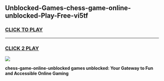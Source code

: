 
## Unblocked-Games-chess-game-online-unblocked-Play-Free-vi5tf
<h3>
<a href="https://premium76.site?title=chess-game-online-unblocked&ref=22A">CLICK TO PLAY</a></h3>
<hr>

<h3>
<a href="https://premium76.site?title=chess-game-online-unblocked&ref=22A">CLICK 2 PLAY</a>
  
</h3>

<a href="https://premium76.site?title=chess-game-online-unblocked&ref=22A"><img src="https://clearcache.store/games.png"></a>


**chess-game-online-unblocked games unblocked: Your Gateway to Fun and Accessible Online Gaming**
